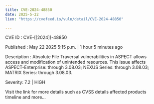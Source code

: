 ```yaml
---
title: CVE-2024-48850
date: 2025-5-22
lien: "https://cvefeed.io/vuln/detail/CVE-2024-48850"

---
```


CVE ID : CVE-[[2024]]-48850

Published :  May 22
2025
5:15 p.m. | 1 hour
5 minutes ago

Description : Absolute File Traversal vulnerabilities in ASPECT allows access and modification of unintended resources.
This issue affects ASPECT-Enterprise: through 3.08.03; NEXUS Series: through 3.08.03; MATRIX Series: through 3.08.03.

Severity: 7.2 | HIGH

Visit the link for more details
such as CVSS details
affected products
timeline
and more...
